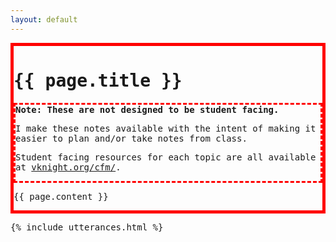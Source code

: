 ```yaml
---
layout: default
---
```


<div class="container" style="border:red; border-width:5px; border-style:solid;">

<tt>
<h1 > {{ page.title }} </h1>

<div style="border:red; border-width:3px; border-style:dashed;">
<b>Note: These are not designed to be
student facing.</b>

<p >I make these notes available with the intent of making it easier to plan and/or take
notes from class.
</p>

<p>
Student facing resources for each topic are all available at <a href={{site.baseurl}}/>vknight.org/cfm/</a>.
</p>
</div>

{{ page.content }}

</div>

{% include utterances.html %}
</tt>
